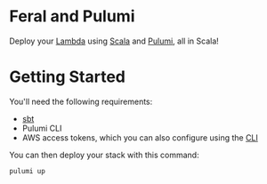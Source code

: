 # Feral and Pulumi

Deploy your [Lambda](https://aws.amazon.com/lambda/) using [Scala]( https://github.com/typelevel/feral) and [Pulumi](https://www.pulumi.com/), all in Scala!

# Getting Started

You'll need the following requirements:
- [sbt](https://docs.scala-lang.org/getting-started/index.html)
- Pulumi CLI
- AWS access tokens, which you can also configure using the [CLI](https://aws.amazon.com/cli/)

You can then deploy your stack with this command:

```sh
pulumi up
```